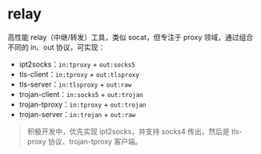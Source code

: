 # relay

高性能 relay（中继/转发）工具，类似 socat，但专注于 proxy 领域，通过组合不同的 in、out 协议，可实现：

- ipt2socks：`in:tproxy` + `out:socks5`
- tls-client：`in:tproxy` + `out:tlsproxy`
- tls-server：`in:tlsproxy` + `out:raw`
- trojan-client：`in:socks5` + `out:trojan`
- trojan-tproxy：`in:tproxy` + `out:trojan`
- trojan-server：`in:trojan` + `out:raw`

> 积极开发中，优先实现 ipt2socks，并支持 socks4 传出，然后是 tls-proxy 协议、trojan-tproxy 客户端。
